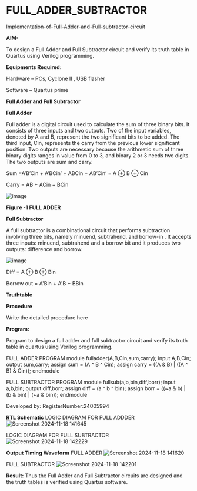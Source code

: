 # FULL_ADDER_SUBTRACTOR

Implementation-of-Full-Adder-and-Full-subtractor-circuit

**AIM:**

To design a Full Adder and Full Subtractor circuit and verify its truth table in Quartus using Verilog programming.

**Equipments Required:**

Hardware – PCs, Cyclone II , USB flasher

Software – Quartus prime

**Full Adder and Full Subtractor**

**Full Adder**

Full adder is a digital circuit used to calculate the sum of three binary bits. It consists of three inputs and two outputs. Two of the input variables, denoted by A and B, represent the two significant bits to be added. The third input, Cin, represents the carry from the previous lower significant position. Two outputs are necessary because the arithmetic sum of three binary digits ranges in value from 0 to 3, and binary 2 or 3 needs two digits. The two outputs are sum and carry.

Sum =A’B’Cin + A’BCin’ + ABCin + AB’Cin’ = A ⊕ B ⊕ Cin 

Carry = AB + ACin + BCin

![image](https://github.com/naavaneetha/FULL_ADDER_SUBTRACTOR/assets/154305477/0f30ba51-5ffb-4198-845f-18e054f675e7)

**Figure -1 FULL ADDER**

**Full Subtractor**

A full subtractor is a combinational circuit that performs subtraction involving three bits, namely minuend, subtrahend, and borrow-in . It accepts three inputs: minuend, subtrahend and a borrow bit and it produces two outputs: difference and borrow.

![image](https://github.com/naavaneetha/FULL_ADDER_SUBTRACTOR/assets/154305477/02b24f51-ab51-4304-9ad6-7b81ffc1ead5)

Diff = A ⊕ B ⊕ Bin 

Borrow out = A'Bin + A'B + BBin

**Truthtable**

**Procedure**

Write the detailed procedure here

**Program:**

Program to design a full adder and full subtractor circuit and verify its truth table in quartus using Verilog programming.

FULL ADDER PROGRAM
module fulladder(A,B,Cin,sum,carry);
input A,B,Cin;
output sum,carry;
assign sum = (A ^ B ^ Cin);
assign carry = ((A & B) | ((A ^ B) & Cin));
endmodule

FULL SUBTRACTOR PROGRAM
module fullsub(a,b,bin,diff,borr);
input a,b,bin;
output diff,borr;
assign diff = (a ^ b ^ bin);
assign borr = ((~a & b) | (b & bin) | (~a & bin));
endmodule

Developed by: RegisterNumber:24005994

**RTL Schematic**
LOGIC DIAGRAM FOR FULL ADDDER
![Screenshot 2024-11-18 141645](https://github.com/user-attachments/assets/e020f123-66dd-4c61-b666-de79fcbae30d)

LOGIC DIAGRAM FOR FULL SUBTRACTOR
![Screenshot 2024-11-18 142229](https://github.com/user-attachments/assets/bf8d5545-f2a8-4c41-8f59-0cf54630981f)

**Output Timing Waveform**
FULL ADDER
![Screenshot 2024-11-18 141620](https://github.com/user-attachments/assets/9a597f5b-2b8c-4464-9911-51ac2dc7d542)

FULL SUBTRACTOR
![Screenshot 2024-11-18 142201](https://github.com/user-attachments/assets/be86cc51-8933-4a53-a538-23ecb5511a01)

**Result:**
Thus the Full Adder and Full Subtractor circuits are designed and the truth tables is verified using Quartus software.



